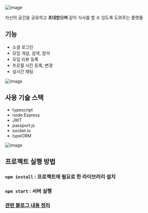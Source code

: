 
![image](https://user-images.githubusercontent.com/13481627/83964721-cd187580-a8e9-11ea-97b2-c7d191a73b7f.png)

자신의 공간을 공유하고 **초대받으며** 같이 식사를 할 수 있도록 도와주는 플랫폼

## 기능
- 소셜 로그인
- 모임 개설, 검색, 참석
- 모임 리뷰 등록
- 프로필 사진 등록, 변경
- 실시간 채팅

![image](https://user-images.githubusercontent.com/13481627/83964784-444e0980-a8ea-11ea-92b7-158fe9deff58.png)

## 사용 기술 스택

- typescript
- node Express
- JWT
- passport.js
- socket.io
- typeORM

![image](https://user-images.githubusercontent.com/13481627/83964843-88d9a500-a8ea-11ea-81db-ebcddcca6556.png)

## 프로젝트 실행 방법

### `npm install` : 프로젝트에 필요로 한 라이브러리 설치

### `npm start` : 서버 실행

### [관련 블로그 내용 정리](https://helloinyong.tistory.com/144)
